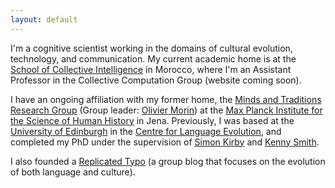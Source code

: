 ```yaml
---
layout: default
---
```


I'm a cognitive scientist working in the domains of cultural evolution, technology, and communication. My current academic home is at the [School of Collective Intelligence](https://sci.um6p.ma/) in Morocco, where I'm an Assistant Professor in the Collective Computation Group (website coming soon). 

I have an ongoing affiliation with my former home, the [Minds and Traditions Research Group](http://www.shh.mpg.de/94549/themintgroup) (Group leader: [Olivier Morin](https://sites.google.com/site/sitedoliviermorin/)) at the [Max Planck Institute for the Science of Human History](http://www.shh.mpg.de/en) in Jena. Previously, I was based at the [University of Edinburgh](http://ed.ac.uk) in the [Centre for Language Evolution](http://www.lel.ed.ac.uk/cle/), and completed my PhD under the supervision of [Simon Kirby](http://www.lel.ed.ac.uk/~simon/) and [Kenny Smith](http://www.lel.ed.ac.uk/~kenny/).

I also founded a [Replicated Typo](http://www.replicatedtypo.com) (a group blog that focuses on the evolution of both language and culture).
